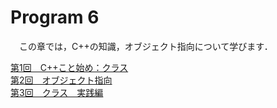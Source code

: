 # Program 6
　この章では，C++の知識，オブジェクト指向について学びます．

[第1回　C++こと始め：クラス](6-1.md)  
[第2回　オブジェクト指向](6-2.md)  
[第3回　クラス　実践編](6-3.md)